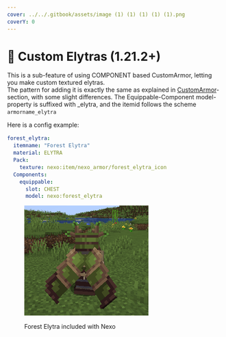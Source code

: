 ```yaml
---
cover: ../../.gitbook/assets/image (1) (1) (1) (1) (1).png
coverY: 0
---
```


# 🪽 Custom Elytras (1.21.2+)

This is a sub-feature of using COMPONENT based CustomArmor, letting you make custom textured elytras.\
The pattern for adding it is exactly the same as explained in [CustomArmor](components.md)-section, with some slight differences. The Equippable-Component model-property is suffixed with \_elytra, and the itemid follows the scheme `armorname_elytra`&#x20;

Here is a config example:

```yaml
forest_elytra:
  itemname: "Forest Elytra"
  material: ELYTRA
  Pack:
    texture: nexo:item/nexo_armor/forest_elytra_icon
  Components:
    equippable:
      slot: CHEST
      model: nexo:forest_elytra
```

<figure><img src="../../.gitbook/assets/image (1) (1) (1) (1) (1).png" alt=""><figcaption><p>Forest Elytra included with Nexo</p></figcaption></figure>
